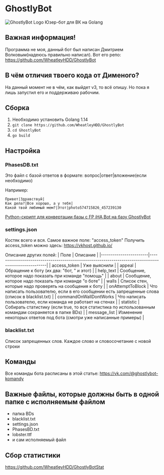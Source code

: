 # GhostlyBot
![GhostlyBot Logo](https://i.imgur.com/lD2Gb42.png)
Юзер-бот для ВК на Golang

## Важная информация!
Программа не моя, данный бот был написан Дмитрием Волковым(надеюсь правильно написал). Вот его репо: https://github.com/WheatleyHDD/GhostlyBot 

## В чём отличия твоего кода от Дименого?
На данный момент не в чём, как выйдет v3, то всё опишу. Но пока я лишь запустил его и поддерживаю рабочим.

## Сборка
1. Необходимо установить Golang 1.14
2. `git clone https://github.com/WheatleyHDD/GhostlyBot`
3. `cd GhostlyBot`
4. `go build`

## Настройка
### PhasesDB.txt
Это файл с базой ответов в формате:
вопрос|ответ|вложение(если необходимо)

Например:
```
Привет|Здравствуй|
Как дела?|Все хорошо, а у тебя|
Какой твой любимый мем?|Этот|photo574715826_457239130
```

[Python-скрипт для конвертации базы с FP iHA Bot на базу GhostlyBot](https://github.com/WheatleyHDD/GhostBDGen)

### settings.json
Костяк всего и вся. Самое важное поле: "access_token"
Получить access_token можно здесь: https://vkhost.github.io/

Описание других полей:
| Поле                   | Описание                                                                                              |
|------------------------|-------------------------------------------------------------------------------------------------------|
| access_token           | Уже выяснили                                                                                          |
| appeal                 | Обращение к боту (их два: "бот, " и этот)                                                             |
| help_text              | Сообщение, которое надо показать при команде "помощь"                                                 |
| about                  | Сообщение, которое надо показать при команде "о боте"                                                 |
| walls                  | Список стен, которые надо проверять на сообщения к боту                                               |
| onAttemptToBlock       | Что написать пользователю, если в его сообщении есть запрещенные слова (список в blacklist.txt)       |
| commandOnWallDontWorks | Что написать пользователю, если команда не работает на стенах                                         |
| statistic              | Собирать статистику (если true, то вся статистика по использованным командам сохраняется в папке BDs) |
| message_list           | Изменение некоторых ответов под бота (смотри уже написанные примеры)                                  |

### blacklist.txt
Список запрещенных слов. Каждое слово и словосочетание с новой строки

## Команды
Все команды бота расписаны в этой статье: https://vk.com/@ghostlybot-komandy

## Важные файлы, которые должны быть в одной папке с исполняемым файлом
* папка BDs
* blacklist.txt
* settings.json
* PhasesBD.txt
* lobster.ttf
* и сам исполняемый файл

## Сбор статистики
https://github.com/WheatleyHDD/GhostlyBotStat
